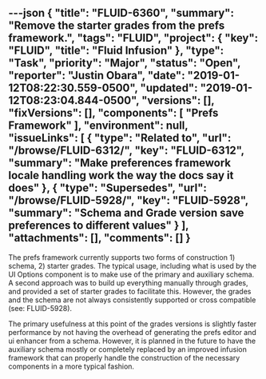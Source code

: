 ---json
{
  "title": "FLUID-6360",
  "summary": "Remove the starter grades from the prefs framework.",
  "tags": "FLUID",
  "project": {
    "key": "FLUID",
    "title": "Fluid Infusion"
  },
  "type": "Task",
  "priority": "Major",
  "status": "Open",
  "reporter": "Justin Obara",
  "date": "2019-01-12T08:22:30.559-0500",
  "updated": "2019-01-12T08:23:04.844-0500",
  "versions": [],
  "fixVersions": [],
  "components": [
    "Prefs Framework"
  ],
  "environment": null,
  "issueLinks": [
    {
      "type": "Related to",
      "url": "/browse/FLUID-6312/",
      "key": "FLUID-6312",
      "summary": "Make preferences framework locale handling work the way the docs say it does"
    },
    {
      "type": "Supersedes",
      "url": "/browse/FLUID-5928/",
      "key": "FLUID-5928",
      "summary": "Schema and Grade version save preferences to different values"
    }
  ],
  "attachments": [],
  "comments": []
}
---
The prefs framework currently supports two forms of construction 1) schema, 2) starter grades. The typical usage, including what is used by the UI Options component is to make use of the primary and auxiliary schema. A second approach was to build up everything manually through grades, and provided a set of starter grades to facilitate this. However, the grades and the schema are not always consistently supported or cross compatible (see: FLUID-5928).

The primary usefulness at this point of the grades versions is slightly faster performance by not having the overhead of generating the prefs editor and ui enhancer from a schema. However, it is planned in the future to have the auxiliary schema mostly or completely replaced by an improved infusion framework that can properly handle the construction of the necessary components in a more typical fashion.

        